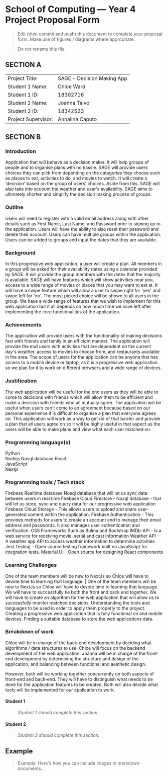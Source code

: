 # School of Computing &mdash; Year 4 Project Proposal Form

> Edit (then commit and push) this document to complete your proposal form.
> Make use of figures / diagrams where appropriate.
>
> Do not rename this file.

## SECTION A

|                     |                                 |
|---------------------|---------------------------------|
|Project Title:       | SAGE - Decision Making App      |
|Student 1 Name:      | Chloe Ward                      |
|Student 1 ID:        | 18302716                        |
|Student 2 Name:      | Joanna Talvo                    |
|Student 2 ID:        | 18342523                        |
|Project Supervisor:  | Annalina Caputo                 |


## SECTION B


### Introduction

Application that will behave as a decision maker. It will help groups
of people and to organise plans with no hassle. SAGE will provide
users choices they can pick from depending on the categories they
choose such as places to eat, activities to do, and movies to watch.
It will create a 'decision' based on the group of users\' choices.
Aside from this, SAGE will also take into account the weather and
user's availability. SAGE aims to ultimately shorten and simplify the
decision making process of groups.

### Outline

Users will need to register with a valid email address along with
other details such as First Name, Last Name, and Password prior to
signing up to the application. Users will have the ability to also
reset their password and delete their account. Users can have multiple
groups within the application. Users can be added to groups and input
the dates that they are available.

### Background

In this progressive web application, a user will create a plan. All
members in a group will be asked for their availability dates using a
calendar provided by SAGE. It will provide the group members with the
dates that the majority is available. SAGE will have features which
will show activities near you, access to a wide range of movies or
places that you may want to eat at. It will have a swipe feature which
will allow a user to swipe right for 'yes' and swipe left for 'no'.
The most picked choice will be shown to all users in the group.
We have a wide range of features that we wish to implement for this
web application but it all depends on how much time we have left after
implementing the core functionalities of the application.

### Achievements

The application will provide users with the functionality of making
decisions fast with friends and family in an efficient manner. The
application will provide the end users with activities that are
dependent on the current day\'s weather, access to movies to choose
from, and restaurants available in the area. The scope of users for
the application can be anyone that
has access to a mobile device or laptop, as it is a progressive web
application so we plan for it to work on different browsers and a wide
range of devices.


### Justification

The web application will be useful for the end users as they will be
able to come to decisions with friends which will allow them to be
efficient and make a decision with friends who all mutually agree.
The application will be useful when users can't come to an agreement
because based on our personal experience it is difficult to organise a
plan that everyone agrees on. This application will work as a way to
get rid of that barrier and provide a plan that all users agree on so
it will be highly useful in that aspect as the users will be able to
make plans and view what each user matched on.


### Programming language(s)


Python         
Nodejs
Nosql database
React          
JavaScript   
Nextjs

### Programming tools / Tech stack

Firebase Realtime database
Nosql database that will let us sync data between users in real time
Firebase Cloud Firestore - Nosql database - that will let us store, sync and query data for our progressive web application
Firebase Cloud Storage - This allows users to upload and share user-generated content within the application.
Firebase Authentication - This provides methods for users to create an account and to manage their email address and passwords. It also manages user authentication and verification.
CSS Frameworks Such as Bulma and Bootstrap
IMDb-API - is a web service for receiving movie, serial and cast information
Weather API - A weather app API to access weather information to determine activities 
Jest Testing - Open source testing framework built on JavaScript for integration tests.
Material UI - Open source for designing React components


### Learning Challenges

One of the team members will be new to NextJs so Chloe will have to devote time to learning that language.                                       |
One of the team members will be new to NextJs so Chloe will have to devote time to learning that language.
We will have to successfully tie both the front and back end together.
We will have to create an algorithm for the web application that will allow us to successfully monitor matched decisions.
Understanding the tools and languages to be used in order to apply them properly to the project.
Creating a progressive web application that is fully functional on and mobile devices.
Finding a suitable database to store the web applications data.

### Breakdown of work

Chloe will be in charge of the back-end development by deciding what
algorithms / data structures to use. Chloe will focus on the backend
development of the web application.
Joanna will be in charge of the front-end development by determining
the structure and design of the application, and balancing between
functional and aesthetic design. 

However, both will be working together concurrently on both aspects of
front-end and back-end. They will have to distinguish what needs to be
done for the application features to be created. Both will also decide
what tools will be implemented for our application to work.

#### Student 1

> *Student 1 should complete this section.*

#### Student 2

> *Student 2 should complete this section.*

## Example

> Example: Here's how you can include images in markdown documents...

